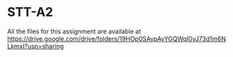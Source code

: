 # STT-A2
All the files for this assignment are available at https://drive.google.com/drive/folders/19HOp0SAypAyYGQWqI0yJ73d1m6NLkmxI?usp=sharing
